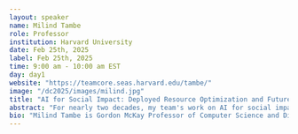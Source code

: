 ```yaml
---
layout: speaker
name: Milind Tambe
role: Professor
institution: Harvard University
date: Feb 25th, 2025
label: Feb 25th, 2025
time: 9:00 am - 10:00 am EST
day: day1
website: "https://teamcore.seas.harvard.edu/tambe/"
image: "/dc2025/images/milind.jpg"
title: "AI for Social Impact: Deployed Resource Optimization and Future Acceleration with Foundation Models"
abstract: "For nearly two decades, my team's work on AI for social impact (AI4SI) has focused on optimizing limited resources in public health, conservation, public safety, and other critical areas. I will highlight recent results from our deployed work in India on using bandit algorithms to improve effectiveness of  the world's two largest mobile health programs for maternal and child care that have served millions of beneficiaries. Additionally, I will briefly discuss our previous work on influence maximization for HIV prevention among youth experiencing homelessness in Los Angeles. Deploying end-to-end AI4SI systems pipeline requires us to repeat three steps of understanding stakeholders’ resource allocation challenges, building a tailored model and testing in the field. I'll share initial results on how we can leverage foundation models and LLMs to dramatically accelerate this AI4SI process."
bio: "Milind Tambe is Gordon McKay Professor of Computer Science and Director of Center for Research on Computation and Society at Harvard University; concurrently, he is also Principal Scientist and Director for "AI for Social Good" at Google Deepmind.  Prof. Tambe and his team have developed pioneering AI systems that deliver real-world impact in public health (e.g., maternal and child health), public safety, and wildlife conservation. He is recipient of the AAAI  Award for Artificial Intelligence for the Benefit of Humanity, AAAI Feigenbaum Prize, IJCAI John McCarthy Award,    AAAI Robert S. Engelmore Memorial Lecture Award, AAMAS ACM Autonomous Agents Research Award, INFORMS  Wagner prize for excellence in Operations Research practice, Military Operations Research Society Rist Prize, Columbus Fellowship Foundation Homeland security award and commendations and certificates of appreciation from the US Coast Guard, the Federal Air Marshals Service and airport police at the city of Los Angeles.  He is a fellow of AAAI and ACM."
---
```

